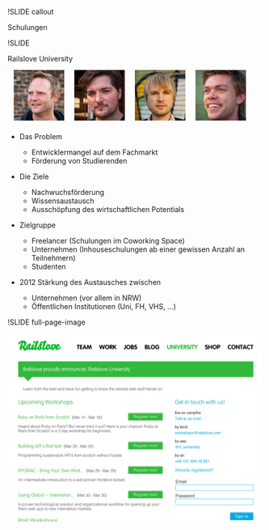 !SLIDE callout

Schulungen

!SLIDE

Railslove University

<div align="center" style="margin-bottom:20px"><img src="georg_leciejewski.jpeg" style="margin-right:20px;height:100px"/><img src="jan_kus.jpeg" style="margin-right:20px;height:100px"/><img src="ralph_von_der_heyden.jpeg" style="margin-right:20px;height:100px"/><img src="stephan_pavlovic.jpeg" style="margin-right:20px;height:100px"/></div>

* Das Problem
  * Entwicklermangel auf dem Fachmarkt
  * Förderung von Studierenden
  
* Die Ziele
  * Nachwuchsförderung
  * Wissensaustausch
  * Ausschöpfung des wirtschaftlichen Potentials

* Zielgruppe
  * Freelancer (Schulungen im Coworking Space)
  * Unternehmen (Inhouseschulungen ab einer gewissen Anzahl an Teilnehmern)
  * Studenten

* 2012 Stärkung des Austausches zwischen
  * Unternehmen (vor allem in NRW)
  * Öffentlichen Institutionen (Uni, FH, VHS, ...)

!SLIDE full-page-image

![Railslove University - Startseite mit zukünftigen Kursen](university.png)
